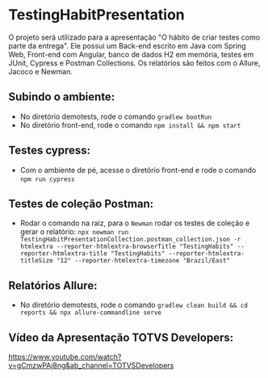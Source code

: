 # TestingHabitPresentation
O projeto será utilizado para a apresentação "O hábito de criar testes como parte da entrega". Ele possui um Back-end escrito em Java com Spring Web, Front-end com Angular, banco de dados H2 em memória, testes em JUnit, Cypress e Postman Collections.
Os relatórios são feitos com o Allure, Jacoco e Newman.

## Subindo o ambiente:

* No diretório demotests, rode o comando `gradlew bootRun`
* No diretório front-end, rode o comando `npm install && npm start`

## Testes cypress:

* Com o ambiente de pé, acesse o diretório front-end e rode o comando `npm run cypress`

## Testes de coleção Postman:

* Rodar o comando na raiz, para o `Newman` rodar os testes de coleção e gerar o relatório:
`npx newman run TestingHabitPresentationCollection.postman_collection.json -r htmlextra --reporter-htmlextra-browserTitle "TestingHabits" --reporter-htmlextra-title "TestingHabits" --reporter-htmlextra-titleSize "12" --reporter-htmlextra-timezone "Brazil/East"`

## Relatórios Allure:

* No diretório demotests, rode o comando `gradlew clean build && cd reports && npx allure-commandline serve`

## Vídeo da Apresentação TOTVS Developers:
https://www.youtube.com/watch?v=gCmzwPAj8ng&ab_channel=TOTVSDevelopers
